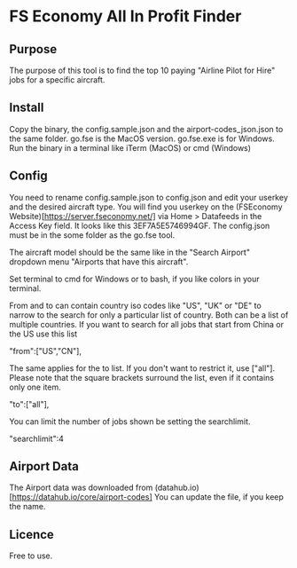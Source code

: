 # FS Economy All In Profit Finder

## Purpose

The purpose of this tool is to find the top 10 paying "Airline Pilot for Hire" jobs for
a specific aircraft.

## Install

Copy the binary, the config.sample.json and the airport-codes_json.json to the same folder.
go.fse is the MacOS version. go.fse.exe is for Windows.
Run the binary in a terminal like iTerm (MacOS) or cmd (Windows)

## Config

You need to rename config.sample.json to config.json and edit your userkey and the
desired aircraft type. You will find you userkey on the (FSEconomy Website)[https://server.fseconomy.net/] via
Home > Datafeeds in the Access Key field. It looks like this 3EF7A5E5746994GF.
The config.json must be in the some folder as the go.fse tool.

The aircraft model should be the same like in the "Search Airport" dropdown menu "Airports that have this aircraft".

Set terminal to cmd for Windows or to bash, if you like colors in your terminal.

From and to can contain country iso codes like "US", "UK" or "DE" to narrow to the search for only a particular list of country.
Both can be a list of multiple countries. If you want to search for all jobs that start from China or the US use this list

  "from":["US","CN"],

The same applies for the to list. If you don't want to restrict it, use ["all"]. Please note that the square brackets surround the list, even
if it contains only one item.

  "to":["all"],

You can limit the number of jobs shown be setting the searchlimit.

  "searchlimit":4

## Airport Data

The Airport data was downloaded from (datahub.io)[https://datahub.io/core/airport-codes] You can update the file, if you keep
the name.


## Licence

Free to use.
